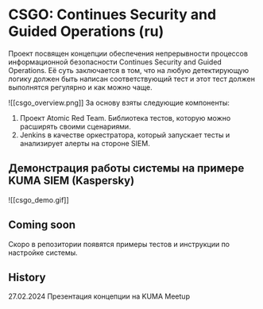 # CSGO: Continues Security and Guided Operations (ru)

Проект посвящен концепции обеспечения непрерывности процессов информационной безопасности Continues Security and Guided Operations. Её суть заключается в том, что на любую детектирующую логику должен быть написан соответствующий тест и этот тест должен выполнятся регулярно и как можно чаще.

![[csgo_overview.png]]
За основу взяты следующие компоненты:

1. Проект Atomic Red Team. Библиотека тестов, которую можно расширять своими сценариями.
2. Jenkins в качестве оркестратора, который запускает тесты и анализирует алерты на стороне SIEM.

## Демонстрация работы системы на примере KUMA SIEM (Kaspersky)
![[csgo_demo.gif]]

## Coming soon
Скоро в репозитории появятся примеры тестов и инструкции по настройке системы.

## History
27.02.2024 Презентация концепции на KUMA Meetup